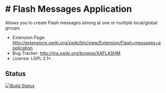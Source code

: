 # Flash Messages Application
=========================

Allows you to create Flash messages aiming at one or multiple local/global groups.

* Extension Page: http://extensions.xwiki.org/xwiki/bin/view/Extension/Flash+messages+application.
* Bug Tracker: http://jira.xwiki.org/browse/XAFLASHM.
* License: LGPL 2.1+.

## Status
[![Build Status](http://ci.xwiki.org/buildStatus/icon?job=Contrib%20-%20Flash%20Message%20Application)](http://ci.xwiki.org/job/Contrib%20-%20Flash%20Message%20Application/)
